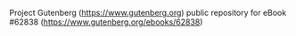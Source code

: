 Project Gutenberg (https://www.gutenberg.org) public repository for eBook #62838 (https://www.gutenberg.org/ebooks/62838)
